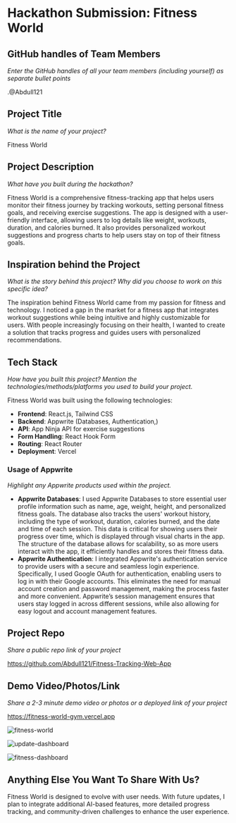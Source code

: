 # Hackathon Submission: Fitness World


## GitHub handles of Team Members  
_Enter the GitHub handles of all your team members (including yourself) as separate bullet points_

.@Abdull121

## Project Title
_What is the name of your project?_

Fitness World

## Project Description    
_What have you built during the hackathon?_

Fitness World is a comprehensive fitness-tracking app that helps users monitor their fitness journey by tracking workouts, setting personal fitness goals, and receiving exercise suggestions. The app is designed with a user-friendly interface, allowing users to log details like weight, workouts, duration, and calories burned. It also provides personalized workout suggestions and progress charts to help users stay on top of their fitness goals. 


## Inspiration behind the Project  
_What is the story behind this project? Why did you choose to work on this specific idea?_

The inspiration behind Fitness World came from my passion for fitness and technology. I noticed a gap in the market for a fitness app that integrates workout suggestions while being intuitive and highly customizable for users. With people increasingly focusing on their health, I wanted to create a solution that tracks progress and guides users with personalized recommendations.


## Tech Stack    
_How have you built this project? Mention the technologies/methods/platforms you used to build your project._

Fitness World was built using the following technologies:
- **Frontend**: React.js, Tailwind CSS
- **Backend**: Appwrite (Databases, Authentication,)
- **API**: App Ninja API for exercise suggestions
- **Form Handling**: React Hook Form
- **Routing**: React Router
- **Deployment**: Vercel

### Usage of Appwrite
_Highlight any Appwrite products used within the project._

  - **Appwrite Databases**: 
  I used Appwrite Databases to store essential user profile information such as name, age, weight, height, and personalized fitness goals. The database also tracks the users' workout history, including the type of workout, duration, calories burned, and the date and time of each session. This data is critical for showing users their progress over time, which is displayed through visual charts in the app. The structure of the database allows for scalability, so as more users interact with the app, it efficiently handles and stores their fitness data.
- **Appwrite Authentication**: 
  I integrated Appwrite's authentication service to provide users with a secure and seamless login experience. Specifically, I used Google OAuth for authentication, enabling users to log in with their Google accounts. This eliminates the need for manual account creation and password management, making the process faster and more convenient. Appwrite’s session management ensures that users stay logged in across different sessions, while also allowing for easy logout and account management features.



## Project Repo  
_Share a public repo link of your project_


https://github.com/Abdull121/Fitness-Tracking-Web-App





## Demo Video/Photos/Link
_Share a 2-3 minute demo video or photos or a deployed link of your project_

https://fitness-world-gym.vercel.app

![fitness-world](https://github.com/user-attachments/assets/a85fc7ad-d4f3-4363-ae1b-618e3c7ac7b9)

![update-dashboard](https://github.com/user-attachments/assets/c96c9738-7e52-4745-9692-7544c8c03340)

![fitness-dashboard](https://github.com/user-attachments/assets/b5390ec8-ae6e-43db-9346-d4e13e1fb3ac)

## Anything Else You Want To Share With Us?
Fitness World is designed to evolve with user needs. With future updates, I plan to integrate additional AI-based features, more detailed progress tracking, and community-driven challenges to enhance the user experience.

